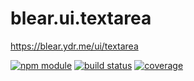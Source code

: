 # blear.ui.textarea

<https://blear.ydr.me/ui/textarea>

[![npm module][npm-img]][npm-url]
[![build status][travis-img]][travis-url]
[![coverage][coveralls-img]][coveralls-url]

[travis-img]: https://img.shields.io/travis/blearjs/blear.ui.textarea/master.svg?style=flat-square
[travis-url]: https://travis-ci.org/blearjs/blear.ui.textarea

[npm-img]: https://img.shields.io/npm/v/blear.ui.textarea.svg?style=flat-square
[npm-url]: https://www.npmjs.com/package/blear.ui.textarea

[coveralls-img]: https://img.shields.io/coveralls/blearjs/blear.ui.textarea/master.svg?style=flat-square
[coveralls-url]: https://coveralls.io/github/blearjs/blear.ui.textarea?branch=master

